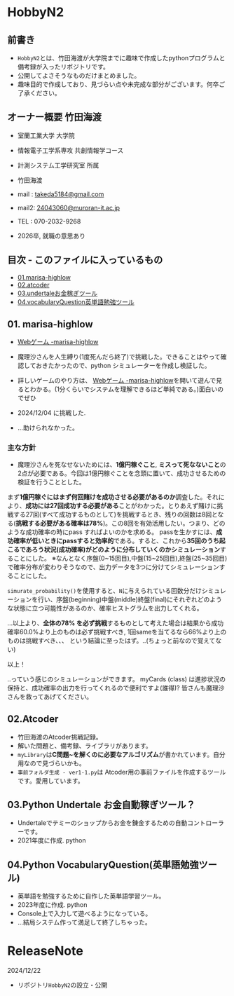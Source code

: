 # HobbyN2 

## 前書き
- `HobbyN2`とは、竹田海渡が大学院までに趣味で作成したpythonプログラムと備考録が入ったリポジトリです。
- 公開してよさそうなものだけまとめました。
- 趣味目的で作成しており、見づらい点や未完成な部分がございます。何卒ご了承ください。

## オーナー概要 竹田海渡
- 室蘭工業大学 大学院  
- 情報電子工学系専攻 共創情報学コース
- 計測システム工学研究室 所属
- 竹田海渡
- mail : takeda5184@gmail.com
- mail2: 24043060@muroran-it.ac.jp
- TEL : 070-2032-9268 

- 2026卒, 就職の意思あり

## 目次 - このファイルに入っているもの
- [01.marisa-highlow](#01-marisa-highlow)
- [02.atcoder](#02atcoder)
- [03.undertaleお金稼ぎツール](#03python-undertale-お金自動稼ぎツール)
- [04.vocabularyQuestion英単語勉強ツール](#04python-vocabularyquestion英単語勉強ツール)

## 01. marisa-highlow

- [Webゲーム -marisa-highlow](https://sairoutine.github.io/MARISA-HighLow/public/)
- 魔理沙さんを人生縛り(1度死んだら終了)で挑戦した。できることはやって確認しておきたかったので、python シミュレーターを作成し検証した。
- 詳しいゲームのやり方は、 [Webゲーム -marisa-highlow](https://sairoutine.github.io/MARISA-HighLow/public/)を開いて遊んで見るとわかる。(1分くらいでシステムを理解できるほど単純である。)面白いのでぜひ

- 2024/12/04 に挑戦した. 
- ...助けられなかった。

### 主な方針
- 魔理沙さんを死なせないためには、**1億円稼ぐこと**, **ミスって死なないこと**の2点が必要である。今回は1億円稼ぐことを念頭に置いて、成功させるための検証を行うこととした。

まず**1億円稼ぐにはまず何回賭けを成功させる必要があるのか**調査した。それにより、**成功には27回成功する必要がある**ことがわかった。とりあえず賭けに挑戦する27回(すべて成功するものとして)を挑戦するとき、残りの回数は8回となる(**挑戦する必要がある確率は78%**)。この8回を有効活用したい。つまり、どのような成功確率の時にpass すればよいのかを求める。
passを生かすには、**成功確率が低いときにpassすると効率的**である。すると、これから**35回のうち起こるであろう状況(成功確率)がどのように分布していくのかシミュレーション**することにした。
※なんとなく序盤(0~15回目),中盤(15~25回目),終盤(25~35回目)で確率分布が変わりそうなので、出力データを3つに分けてシミュレーションすることにした。

`simurate_probability()`を使用すると、`N`に与えられている回数分だけシミュレーションを行い、序盤(beginning)中盤(middle)終盤(final)にそれぞれどのような状態に立つ可能性があるのか、確率ヒストグラムを出力してくれる。

...以上より、**全体の78% を必ず挑戦**するものとして考えた場合は結果から成功確率60.0%より上のものは必ず挑戦すべき, 1回sameを当てるなら66%より上のものは挑戦すべき、、、
という結論に至ったはず。..(ちょっと前なので覚えてない)

以上！

..っていう感じのシミュレーションができます。
myCards (class) は進捗状況の保持と、成功確率の出力を行ってくれるので便利ですよ(誰得)?
皆さんも魔理沙さんを救ってあげてください。

## 02.Atcoder

- 竹田海渡のAtcoder挑戦記録。
- 解いた問題と、備考録、ライブラリがあります。
- `myLibrary`は**C問題~を解くのに必要なアルゴリズム**が書かれています。自分用なので見づらいかも。
- `事前フォルダ生成 - ver1-1.py`は Atcoder用の事前ファイルを作成するツールです。愛用しています。

## 03.Python Undertale お金自動稼ぎツール？

- Undertaleでテミーのショップからお金を錬金するための自動コントローラーです。
- 2021年度に作成. python

## 04.Python VocabularyQuestion(英単語勉強ツール)

- 英単語を勉強するために自作した英単語学習ツール。
- 2023年度に作成. python
- Console上で入力して遊べるようになっている。
- ...結局システム作って満足して終了しちゃった。



# ReleaseNote
2024/12/22
- リポジトリ`HobbyN2`の設立・公開
